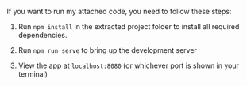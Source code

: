 If you want to run my attached code, you need to follow these steps:
						
							 								
1. Run `npm install` in the extracted project folder to install all required dependencies.
 							
							 								
2. Run `npm run serve` to bring up the development server
3. View the app at `localhost:8080` (or whichever port is shown in your terminal) 
